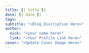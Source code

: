 ```yaml
---
title: {{ title }}
date: {{ date }}
tags:
subtitle: "<Blog Discription Here>"
author: 
  nick: "<your name here>"
  link: "<Your Profile Link Here>"
cover: "<Update Cover Image Here>"
---
```

